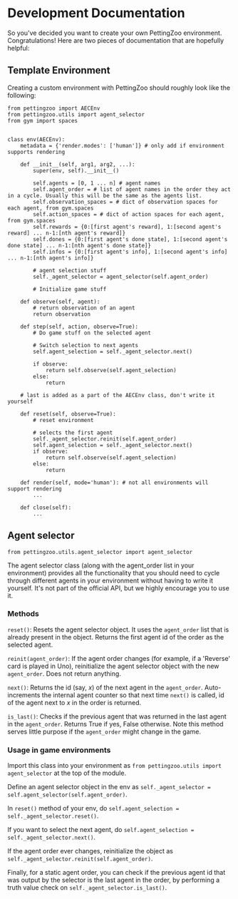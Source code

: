 # Development Documentation

So you've decided you want to create your own PettingZoo environment. Congratulations! Here are two pieces of documentation that are hopefully helpful:

## Template Environment
Creating a custom environment with PettingZoo should roughly look like the following:

```
from pettingzoo import AECEnv
from pettingzoo.utils import agent_selector
from gym import spaces


class env(AECEnv):
    metadata = {'render.modes': ['human']} # only add if environment supports rendering

    def __init__(self, arg1, arg2, ...):
        super(env, self).__init__()

        self.agents = [0, 1 ... n] # agent names
        self.agent_order = # list of agent names in the order they act in a cycle. Usually this will be the same as the agents list.
        self.observation_spaces = # dict of observation spaces for each agent, from gym.spaces
        self.action_spaces = # dict of action spaces for each agent, from gym.spaces
        self.rewards = {0:[first agent's reward], 1:[second agent's reward] ... n-1:[nth agent's reward]}
        self.dones = {0:[first agent's done state], 1:[second agent's done state] ... n-1:[nth agent's done state]}
        self.infos = {0:[first agent's info], 1:[second agent's info] ... n-1:[nth agent's info]}

        # agent selection stuff
        self._agent_selector = agent_selector(self.agent_order)

        # Initialize game stuff

    def observe(self, agent):
        # return observation of an agent
        return observation

    def step(self, action, observe=True):
        # Do game stuff on the selected agent

        # Switch selection to next agents
        self.agent_selection = self._agent_selector.next()

        if observe:
            return self.observe(self.agent_selection)
        else:
            return

    # last is added as a part of the AECEnv class, don't write it yourself

    def reset(self, observe=True):
        # reset environment

        # selects the first agent
        self._agent_selector.reinit(self.agent_order)
        self.agent_selection = self._agent_selector.next()
        if observe:
            return self.observe(self.agent_selection)
        else:
            return

    def render(self, mode='human'): # not all environments will support rendering
        ...

    def close(self):
        ...
```

## Agent selector 

`from pettingzoo.utils.agent_selector import agent_selector`

The agent selector class (along with the agent_order list in your environment) provides all the functionality that you should need to cycle through different agents in your environment without having to write it yourself. It's not part of the official API, but we highly encourage you to use it.

### Methods

`reset()`: Resets the agent selector object. It uses the `agent_order` list that is already present in the object. Returns the first agent id of the order as the selected agent.

`reinit(agent_order)`: If the agent order changes (for example, if a 'Reverse' card is played in Uno), reinitialize the agent selector object with the new `agent_order`. Does not return anything.

`next()`: Returns the id (say, _x_) of the next agent in the `agent_order`. Auto-increments the internal agent counter so that next time `next()` is called, id of the agent next to _x_ in the order is returned.

`is_last()`: Checks if the previous agent that was returned in the last agent in the `agent_order`. Returns True if yes, False otherwise. Note this method serves little purpose if the `agent_order` might change in the game.

### Usage in game environments

Import this class into your environment as `from pettingzoo.utils import agent_selector` at the top of the module.

Define an agent selector object in the env as `self._agent_selector = self.agent_selector(self.agent_order)`.

In `reset()` method of your env, do `self.agent_selection = self._agent_selector.reset()`.

If you want to select the next agent, do `self.agent_selection = self._agent_selector.next()`.

If the agent order ever changes, reinitialize the object as `self._agent_selector.reinit(self.agent_order)`.

Finally, for a static agent order, you can check if the previous agent id that was output by the selector is the last agent in the order, by performing a truth value check on `self._agent_selector.is_last()`.
